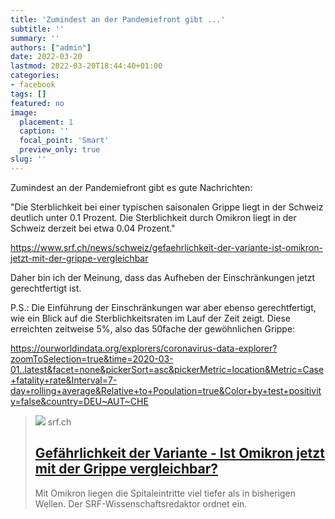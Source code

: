 ```yaml
---
title: 'Zumindest an der Pandemiefront gibt ...'
subtitle: ''
summary: ''
authors: ["admin"]
date: 2022-03-20
lastmod: 2022-03-20T18:44:40+01:00
categories:
- facebook
tags: []
featured: no
image:
  placement: 1
  caption: ''
  focal_point: 'Smart'
  preview_only: true
slug: ''
---
```

Zumindest an der Pandemiefront gibt es gute Nachrichten:

"Die Sterblichkeit bei einer typischen saisonalen Grippe liegt in der Schweiz deutlich unter 0.1 Prozent. Die Sterblichkeit durch Omikron liegt in der Schweiz derzeit bei etwa 0.04 Prozent."

https://www.srf.ch/news/schweiz/gefaehrlichkeit-der-variante-ist-omikron-jetzt-mit-der-grippe-vergleichbar

Daher bin ich der Meinung, dass das Aufheben der Einschränkungen jetzt gerechtfertigt ist. 

P.S.: Die Einführung der Einschränkungen war aber ebenso gerechtfertigt, wie ein Blick auf die Sterblichkeitsraten im Lauf der Zeit zeigt. Diese erreichten zeitweise 5%, also das 50fache der gewöhnlichen Grippe:

https://ourworldindata.org/explorers/coronavirus-data-explorer?zoomToSelection=true&time=2020-03-01..latest&facet=none&pickerSort=asc&pickerMetric=location&Metric=Case+fatality+rate&Interval=7-day+rolling+average&Relative+to+Population=true&Color+by+test+positivity=false&country=DEU~AUT~CHE
> [![](https://www.srf.ch/static/cms/images/branded_srf_news/2c260f.jpg)](https://www.srf.ch/news/schweiz/gefaehrlichkeit-der-variante-ist-omikron-jetzt-mit-der-grippe-vergleichbar)
> srf.ch
> ## [Gefährlichkeit der Variante - Ist Omikron jetzt mit der Grippe vergleichbar?](https://www.srf.ch/news/schweiz/gefaehrlichkeit-der-variante-ist-omikron-jetzt-mit-der-grippe-vergleichbar)
>
>Mit Omikron liegen die Spitaleintritte viel tiefer als in bisherigen Wellen. Der SRF-Wissenschaftsredaktor ordnet ein.

